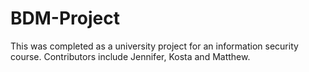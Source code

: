 # BDM-Project
This was completed as a university project for an information security course. Contributors include Jennifer, Kosta and Matthew.
